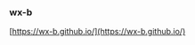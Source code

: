 ### wx-b

<!-- [![Anurag's github stats](https://github-readme-stats.vercel.app/api?username=wx-b&count_private=true&include_all_commits=true&show_icons=true&theme=algolia)](https://github.com/anuraghazra/github-readme-stats) -->


<!-- [![spotify-github-profile](https://spotify-github-profile.vercel.app/api/view?uid=backside9&cover_image=true&theme=natemoo-re&bar_color=53b14f&bar_color_cover=false)](https://github.com/kittinan/spotify-github-profile) -->


<!--
**wx-b/wx-b** is a ✨ _special_ ✨ repository because its `README.md` (this file) appears on your GitHub profile.

Here are some ideas to get you started:

- 🔭 I’m currently working on ...
- 🌱 I’m currently learning ...
- 👯 I’m looking to collaborate on ...
- 🤔 I’m looking for help with ...
- 💬 Ask me about ...
- 📫 How to reach me: ...
- 😄 Pronouns: ...
- ⚡ Fun fact: ...
-->

[https://wx-b.github.io/](https://wx-b.github.io/)


<!--   <table width="100%"> 
  <tr>
  <td width="50%">
    
  &nbsp; <br> [![Spotify](https://spotify-github-profile.vercel.app/api/view?uid=backside9&cover_image=true&theme=natemoo-re&bar_color=53b14f&bar_color_cover=false)](https://open.spotify.com/user/backside9)
      


  </td>
  -->
<!--   <td width="50%">   -->
 

<!-- feed start -->
<!-- feed end -->

<!--   </td> -->
  <!--   </table> -->
  
<!-- <table width="100%"> 
  <tr>
  <td width="50%">

<!-- cv start -->

<!-- cv end -->

<!--   </td>
  <td width="50%"> -->
  
<!-- stats start -->

<!-- stats end -->

<!--   </td>
  </table> -->
  
<!-- projects start -->

<!-- projects end -->
